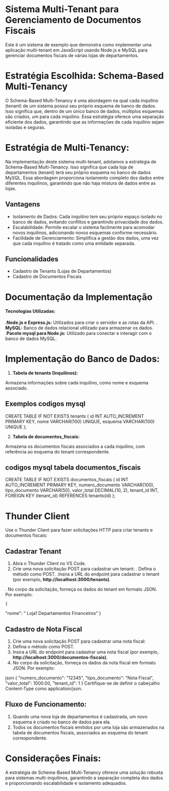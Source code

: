 # Sistema Multi-Tenant para Gerenciamento de Documentos Fiscais
Este é um sistema de exemplo que demonstra como implementar uma aplicação multi-tenant em JavaScript usando Node.js e MySQL para gerenciar documentos fiscais de várias lojas de departamentos.

# Estratégia Escolhida: Schema-Based Multi-Tenancy
O Schema-Based Multi-Tenancy é uma abordagem na qual cada inquilino (tenant) de um sistema possui seu próprio esquema de banco de dados. Isso significa que, dentro de um único banco de dados, múltiplos esquemas são criados, um para cada inquilino. Essa estratégia oferece uma separação eficiente dos dados, garantindo que as informações de cada inquilino sejam isoladas e seguras.

# Estratégia de Multi-Tenancy:
Na implementação deste sistema multi-tenant, adotamos a estratégia de Schema-Based Multi-Tenancy. Isso significa que cada loja de departamentos (tenant) terá seu próprio esquema no banco de dados MySQL. Essa abordagem proporciona isolamento completo dos dados entre diferentes inquilinos, garantindo que não haja mistura de dados entre as lojas.

## Vantagens
-  Isolamento de Dados: Cada inquilino tem seu próprio espaço isolado no banco de dados, evitando conflitos e garantindo privacidade dos dados.
- Escalabilidade: Permite escalar o sistema facilmente para acomodar novos inquilinos, adicionando novos esquemas conforme necessário.
- Facilidade de Gerenciamento: Simplifica a gestão dos dados, uma vez que cada inquilino é tratado como uma entidade separada.

## Funcionalidades

- Cadastro de Tenants (Lojas de Departamentos)
- Cadastro de Documentos Fiscais


# Documentação da Implementação
#### Tecnologias Utilizadas:

.**Node.js e Express.js:** Utilizados para criar o servidor e as rotas da API.
. **MySQL:** Banco de dados relacional utilizado para armazenar os dados.
.**Pacote mysql para Node.js:** Utilizado para conectar e interagir com o banco de dados MySQL.

# Implementação do Banco de Dados:
1. **Tabela de tenants (Inquilinos):**

Armazena informações sobre cada inquilino, como nome e esquema associado.
 ## Exemplos codigos mysql

CREATE TABLE IF NOT EXISTS tenants (
    id INT AUTO_INCREMENT PRIMARY KEY,
    nome VARCHAR(100) UNIQUE,
    esquema VARCHAR(100) UNIQUE
);

2. **Tabela de documentos_fiscais:**

Armazena os documentos fiscais associados a cada inquilino, com referência ao esquema do tenant correspondente.

## codigos mysql tabela documentos_fiscais

CREATE TABLE IF NOT EXISTS documentos_fiscais (
    id INT AUTO_INCREMENT PRIMARY KEY,
    numero_documento VARCHAR(100),
    tipo_documento VARCHAR(50),
    valor_total DECIMAL(10, 2),
    tenant_id INT,
    FOREIGN KEY (tenant_id) REFERENCES tenants(id)
);

#  Thunder Client
Use o Thunder Client para fazer solicitações HTTP para criar tenants e documentos fiscais:

## Cadastrar Tenant

1. Abra o Thunder Client no VS Code.
2. Crie uma nova solicitação POST para cadastrar um tenant:
  . Defina o método como POST.
  .Insira a URL do endpoint para cadastrar o tenant (por exemplo, **http://localhost:3000/tenants)**.

  . No corpo da solicitação, forneça os dados do tenant em formato JSON. Por exemplo:

    {
  "nome": " Loja1  Departamentos Financeiros"
}

## Cadastro de Nota Fiscal
1. Crie uma nova solicitação POST para cadastrar uma nota fiscal:
2. Defina o método como POST.
3. Insira a URL do endpoint para cadastrar uma nota fiscal (por   exemplo, **http://localhost:3000/documentos-fiscais)**.
4. No corpo da solicitação, forneça os dados da nota fiscal em formato JSON. Por exemplo:

json
{
  "numero_documento": "12345",
  "tipo_documento": "Nota Fiscal",
  "valor_total": 1000.00,
  "tenant_id": 1
}
Certifique-se de definir o cabeçalho Content-Type como application/json.

## Fluxo de Funcionamento:
1. Quando uma nova loja de departamentos é cadastrada, um novo esquema é criado no banco de dados para ela.
2. Todos os documentos fiscais emitidos por uma loja são armazenados na tabela de documentos fiscais, associados ao esquema do tenant correspondente.

# Considerações Finais:
A estratégia de Schema-Based Multi-Tenancy oferece uma solução robusta para sistemas multi-inquilinos, garantindo a separação completa dos dados e proporcionando escalabilidade e isolamento adequados. 



